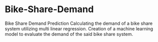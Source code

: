 # Bike-Share-Demand
Bike Share Demand Prediction
Calculating the demand of a bike share system utilizing multi linear regression.
Creation of a machine learning model to evaluate the demand of the said bike share system.
